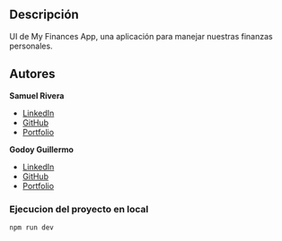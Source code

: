 ## Descripción 
UI de My Finances App, una aplicación para manejar nuestras finanzas personales.

## Autores 

**Samuel Rivera** 
* [LinkedIn](https://www.linkedin.com/in/samuel-rivera-mata/)
* [GitHub](https://github.com/samuelerm08)
* [Portfolio](https://samuel-rivera-portfolio.netlify.app/)
  
**Godoy Guillermo** 
* [LinkedIn](https://www.linkedin.com/in/guillermogodoypro/)
* [GitHub](https://github.com/GuillermoGodoyPro)
* [Portfolio](https://guillermo-godoy-pro.netlify.app/)
### Ejecucion del proyecto en local
    npm run dev 
